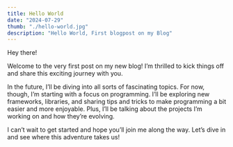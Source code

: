 ```yaml
---
title: Hello World
date: "2024-07-29"
thumb: "./hello-world.jpg"
description: "Hello World, First blogpost on my Blog"
---
```


Hey there!

Welcome to the very first post on my new blog! I’m thrilled to kick things off and share this exciting journey with you.

In the future, I’ll be diving into all sorts of fascinating topics. For now, though, I’m starting with a focus on programming. I’ll be exploring new frameworks, libraries, and sharing tips and tricks to make programming a bit easier and more enjoyable. Plus, I’ll be talking about the projects I’m working on and how they’re evolving.

I can’t wait to get started and hope you’ll join me along the way. Let’s dive in and see where this adventure takes us!